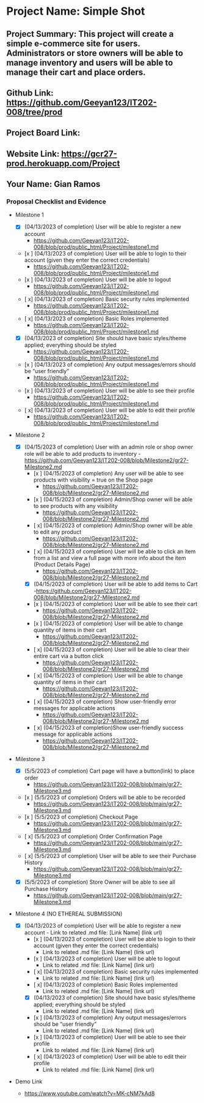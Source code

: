 # Project Name: Simple Shot
## Project Summary:  This project will create a simple e-commerce site for users. Administrators or store owners will be able to manage inventory and users will be able to manage their cart and place orders.
## Github Link: https://github.com/Geeyan123/IT202-008/tree/prod
## Project Board Link: 
## Website Link: https://gcr27-prod.herokuapp.com/Project
## Your Name: Gian Ramos

 
 
### Proposal Checklist and Evidence

- Milestone 1
    - [x] \(04/13/2023 of completion) User will be able to register a new account
        -  https://github.com/Geeyan123/IT202-008/blob/prod/public_html/Project/milestone1.md
    - [x ] \(04/13/2023 of completion) User will be able to login to their account (given they enter the correct credentials)
        -   https://github.com/Geeyan123/IT202-008/blob/prod/public_html/Project/milestone1.md
    - [x ] \(04/13/2023 of completion) User will be able to logout
        -   https://github.com/Geeyan123/IT202-008/blob/prod/public_html/Project/milestone1.md
    - [ x] \(04/13/2023 of completion) Basic security rules implemented
        -  https://github.com/Geeyan123/IT202-008/blob/prod/public_html/Project/milestone1.md
    - [ x] \(04/13/2023 of completion) Basic Roles implemented
        -  https://github.com/Geeyan123/IT202-008/blob/prod/public_html/Project/milestone1.md
    - [x] \(04/13/2023 of completion) Site should have basic styles/theme applied; everything should be styled
        -   https://github.com/Geeyan123/IT202-008/blob/prod/public_html/Project/milestone1.md
    - [x ] \(04/13/2023 of completion) Any output messages/errors should be “user friendly”
        -  https://github.com/Geeyan123/IT202-008/blob/prod/public_html/Project/milestone1.md
    - [x ] \(04/13/2023 of completion) User will be able to see their profile
        -   https://github.com/Geeyan123/IT202-008/blob/prod/public_html/Project/milestone1.md
    - [ x] \(04/13/2023 of completion) User will be able to edit their profile
        -  https://github.com/Geeyan123/IT202-008/blob/prod/public_html/Project/milestone1.md

- Milestone 2
  - [x] \(04/15/2023 of completion) User with an admin role or shop owner role will be able to add products to inventory
        -  https://github.com/Geeyan123/IT202-008/blob/Milestone2/gr27-Milestone2.md
    - [x ] \(04/15/2023 of completion) Any user will be able to see products with visibility = true on the Shop page
        -   https://github.com/Geeyan123/IT202-008/blob/Milestone2/gr27-Milestone2.md
    - [x ] \(04/15/2023 of completion) Admin/Shop owner will be able to see products with any visibility
        -  https://github.com/Geeyan123/IT202-008/blob/Milestone2/gr27-Milestone2.md
    - [ x] \(04/15/2023 of completion) Admin/Shop owner will be able to edit any product
        - https://github.com/Geeyan123/IT202-008/blob/Milestone2/gr27-Milestone2.md
    - [ x] \(04/15/2023 of completion) User will be able to click an item from a list and view a full page with more info about the item (Product Details Page)
        - https://github.com/Geeyan123/IT202-008/blob/Milestone2/gr27-Milestone2.md
    - [x] \(04/15/2023 of completion) User will be able to add items to Cart
        -https://github.com/Geeyan123/IT202-008/blob/Milestone2/gr27-Milestone2.md
    - [x ] \(04/15/2023 of completion) User will be able to see their cart
        -   https://github.com/Geeyan123/IT202-008/blob/Milestone2/gr27-Milestone2.md
    - [x ] \(04/15/2023 of completion) User will be able to change quantity of items in their cart
        -  https://github.com/Geeyan123/IT202-008/blob/Milestone2/gr27-Milestone2.md
    - [ x] \(04/15/2023 of completion) User will be able to clear their entire cart via a button click
        -   https://github.com/Geeyan123/IT202-008/blob/Milestone2/gr27-Milestone2.md
    - [ x] \(04/15/2023 of completion) User will be able to change quantity of items in their cart
        -   https://github.com/Geeyan123/IT202-008/blob/Milestone2/gr27-Milestone2.md
    - [ x] \(04/15/2023 of completion) Show user-friendly error messages for applicable actions
        -   https://github.com/Geeyan123/IT202-008/blob/Milestone2/gr27-Milestone2.md
    - [ x] \(04/15/2023 of completion)Show user-friendly success message for applicable actions
        -  https://github.com/Geeyan123/IT202-008/blob/Milestone2/gr27-Milestone2.md
- Milestone 3
    - [x] \(5/5/2023 of completion) Cart page will have a button(link) to place order
        -   https://github.com/Geeyan123/IT202-008/blob/main/gr27-Milestone3.md
    - [x ] \(5/5/2023 of completion) Orders will be able to be recorded
        -   https://github.com/Geeyan123/IT202-008/blob/main/gr27-Milestone3.md
    - [x ] \(5/5/2023 of completion) Checkout Page
        -   https://github.com/Geeyan123/IT202-008/blob/main/gr27-Milestone3.md
    - [ x] \(5/5/2023 of completion) Order Confirmation Page
        -   https://github.com/Geeyan123/IT202-008/blob/main/gr27-Milestone3.md
    - [ x] \(5/5/2023 of completion) User will be able to see their Purchase History
        -   https://github.com/Geeyan123/IT202-008/blob/main/gr27-Milestone3.md
    - [x] \(5/5/2023 of completion) Store Owner will be able to see all Purchase History
        -   https://github.com/Geeyan123/IT202-008/blob/main/gr27-Milestone3.md

- Milestone 4 (NO ETHEREAL SUBMISSION)
  - [x] \(04/13/2023 of completion) User will be able to register a new account
        -   Link to related .md file: [Link Name] (link url)
    - [x ] \(04/13/2023 of completion) User will be able to login to their account (given they enter the correct credentials)
        -   Link to related .md file: [Link Name] (link url)
    - [x ] \(04/13/2023 of completion) User will be able to logout
        -   Link to related .md file: [Link Name] (link url)
    - [ x] \(04/13/2023 of completion) Basic security rules implemented
        -   Link to related .md file: [Link Name] (link url)
    - [ x] \(04/13/2023 of completion) Basic Roles implemented
        -   Link to related .md file: [Link Name] (link url)
    - [x] \(04/13/2023 of completion) Site should have basic styles/theme applied; everything should be styled
        -   Link to related .md file: [Link Name] (link url)
    - [x ] \(04/13/2023 of completion) Any output messages/errors should be “user friendly”
        -   Link to related .md file: [Link Name] (link url)
    - [x ] \(04/13/2023 of completion) User will be able to see their profile
        -   Link to related .md file: [Link Name] (link url)
    - [ x] \(04/13/2023 of completion) User will be able to edit their profile
        -   Link to related .md file: [Link Name] (link url)
- Demo Link
  - https://www.youtube.com/watch?v=MK-cNM7kAd8
  